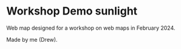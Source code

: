 # Workshop Demo sunlight
Web map designed for a workshop on web maps in February 2024.

Made by me (Drew).
